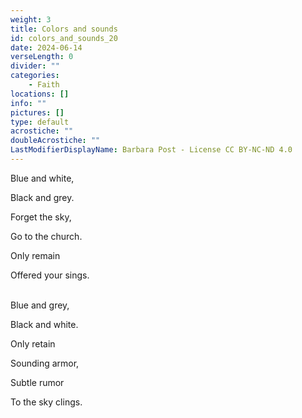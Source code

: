 ```yaml
---
weight: 3
title: Colors and sounds
id: colors_and_sounds_20
date: 2024-06-14
verseLength: 0
divider: ""
categories:
    - Faith
locations: []
info: ""
pictures: []
type: default
acrostiche: ""
doubleAcrostiche: ""
LastModifierDisplayName: Barbara Post - License CC BY-NC-ND 4.0
---
```

Blue and white,

Black and grey.

Forget the sky,

Go to the church.

Only remain

Offered your sings.

 \
Blue and grey,

Black and white.

Only retain

Sounding armor,

Subtle rumor

To the sky clings.